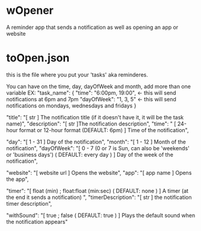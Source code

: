 # wOpener
A reminder app that sends a notification as well as opening an app or website

# toOpen.json
this is the file where you put your 'tasks' aka reminderes.

You can have on the time, day, dayOfWeek and month, add more than one variable
EX:
"task_name": {
  "time": "6:00pm, 19:00", <- this will send notifications at 6pm and 7pm
  "dayOfWeek": "1, 3, 5" <- this will send notifications on mondays, wednesdays and fridays
}


"title": "[ str ] The notification title (if it doesn't have it, it will be the task name)",
"description": "[ str ]The notification description",
"time": " [ 24-hour format or 12-hour format  (DEFAULT: 6pm) ] Time of the notification",

"day": "[ 1 - 31 ] Day of the notification",
"month": "[ 1 - 12 ] Month of the notification",
"dayOfWeek": "[ 0 - 7 (0 or 7 is Sun, can also be 'weekends' or 'business days') ( DEFAULT: every day ) ] Day of the week of the notification",

"website": "[ website url ] Opens the website",
"app": "[ app name ] Opens the app",

"timer": "[ float (min) ; float:float (min:sec) ( DEFAULT: none ) ] A timer (at the end it sends a notification) ",
"timerDescription": "[ str ] the notification timer description",

"withSound": "[ true ; false ( DEFAULT: true ) ] Plays the default sound when the notification appears"
